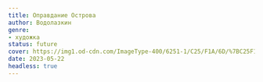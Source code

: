 ```yaml
---
title: Оправдание Острова
author: Водолазкин
genre:
- художка
status: future
cover: https://img1.od-cdn.com/ImageType-400/6251-1/C25/F1A/6D/%7BC25F1A6D-01FB-4130-845A-357789C93BA0%7DImg400.jpg
date: 2023-05-22
headless: true
---
```


